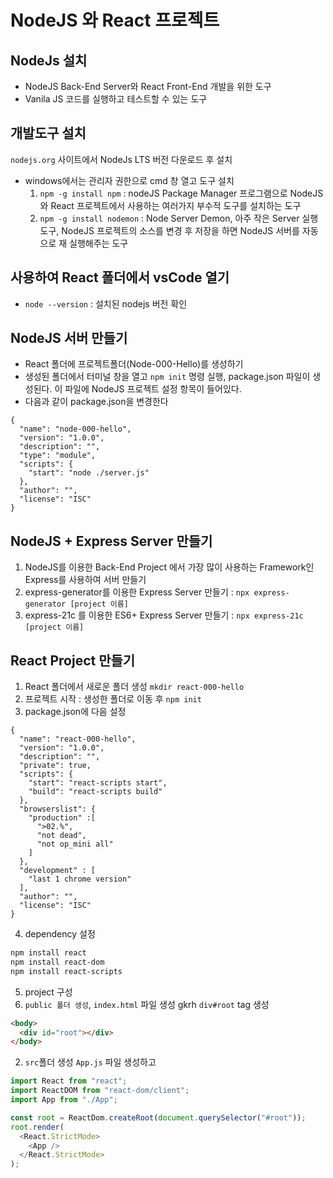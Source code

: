 # NodeJS 와 React 프로젝트

## NodeJs 설치

- NodeJS Back-End Server와 React Front-End 개발을 위한 도구
- Vanila JS 코드를 실행하고 테스트할 수 있는 도구

## 개발도구 설치

`nodejs.org` 사이트에서 NodeJs LTS 버전 다운로드 후 설치

- windows에서는 관리자 권한으로 cmd 창 열고 도구 설치
  1. `npm -g install npm` : nodeJS Package Manager 프로그램으로 NodeJS와 React 프로젝트에서 사용하는 여러가지 부수적 도구를 설치하는 도구
  2. `npm -g install nodemon` : Node Server Demon, 아주 작은 Server 실행도구, NodeJS 프로젝트의 소스를 변경 후 저장을 하면 NodeJS 서버를 자동으로 재 실행해주는 도구

## 사용하여 React 폴더에서 vsCode 열기

- `node --version` : 설치된 nodejs 버전 확인

## NodeJS 서버 만들기

- React 폴더에 프로젝트폴더(Node-000-Hello)를 생성하기
- 생성된 폴더에서 터미널 창을 열고 `npm init` 명령 실행, package.json 파일이 생성된다. 이 파일에 NodeJS 프로젝트 설정 항목이 들어있다.
- 다음과 같이 package.json을 변경한다

```
{
  "name": "node-000-hello",
  "version": "1.0.0",
  "description": "",
  "type": "module",
  "scripts": {
    "start": "node ./server.js"
  },
  "author": "",
  "license": "ISC"
}
```

## NodeJS + Express Server 만들기

1. NodeJS를 이용한 Back-End Project 에서 가장 많이 사용하는 Framework인 Express를 사용하여 서버 만들기
2. express-generator를 이용한 Express Server 만들기 : `npx express-generator [project 이름]`
3. express-21c 를 이용한 ES6+ Express Server 만들기 : `npx express-21c [project 이름]`

## React Project 만들기

1. React 폴더에서 새로운 폴더 생성 `mkdir react-000-hello`
2. 프로젝트 시작 : 생성한 폴더로 이동 후 `npm init`
3. package.json에 다음 설정

```
{
  "name": "react-000-hello",
  "version": "1.0.0",
  "description": "",
  "private": true,
  "scripts": {
    "start": "react-scripts start",
    "build": "react-scripts build"
  },
  "browserslist": {
    "production" :[
      ">02.%",
      "not dead",
      "not op_mini all"
    ]
  },
  "development" : [
    "last 1 chrome version"
  ],
  "author": "",
  "license": "ISC"
}
```

4. dependency 설정

```bash
npm install react
npm install react-dom
npm install react-scripts
```

5. project 구성
1. `public 폴더 생성`, `index.html` 파일 생성 gkrh `div#root` tag 생성

```html
<body>
  <div id="root"></div>
</body>
```

2. `src`폴더 생성 `App.js` 파일 생성하고

```js
import React from "react";
import ReactDOM from "react-dom/client";
import App from "./App";

const root = ReactDom.createRoot(document.querySelector("#root"));
root.render(
  <React.StrictMode>
    <App />
  </React.StrictMode>
);
```
